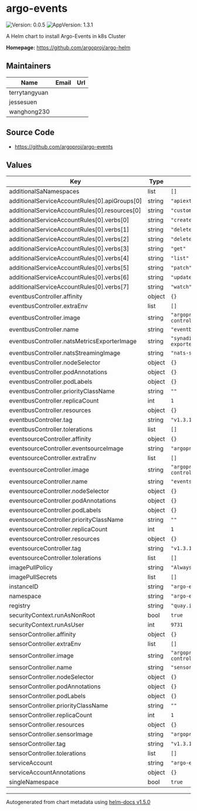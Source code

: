 # argo-events

![Version: 0.0.5](https://img.shields.io/badge/Version-0.0.5-informational?style=flat-square) ![AppVersion: 1.3.1](https://img.shields.io/badge/AppVersion-1.3.1-informational?style=flat-square)

A Helm chart to install Argo-Events in k8s Cluster

**Homepage:** <https://github.com/argoproj/argo-helm>

## Maintainers

| Name | Email | Url |
| ---- | ------ | --- |
| terrytangyuan |  |  |
| jessesuen |  |  |
| wanghong230 |  |  |

## Source Code

* <https://github.com/argoproj/argo-events>

## Values

| Key | Type | Default | Description |
|-----|------|---------|-------------|
| additionalSaNamespaces | list | `[]` |  |
| additionalServiceAccountRules[0].apiGroups[0] | string | `"apiextensions.k8s.io"` |  |
| additionalServiceAccountRules[0].resources[0] | string | `"customresourcedefinitions"` |  |
| additionalServiceAccountRules[0].verbs[0] | string | `"create"` |  |
| additionalServiceAccountRules[0].verbs[1] | string | `"delete"` |  |
| additionalServiceAccountRules[0].verbs[2] | string | `"deletecollection"` |  |
| additionalServiceAccountRules[0].verbs[3] | string | `"get"` |  |
| additionalServiceAccountRules[0].verbs[4] | string | `"list"` |  |
| additionalServiceAccountRules[0].verbs[5] | string | `"patch"` |  |
| additionalServiceAccountRules[0].verbs[6] | string | `"update"` |  |
| additionalServiceAccountRules[0].verbs[7] | string | `"watch"` |  |
| eventbusController.affinity | object | `{}` |  |
| eventbusController.extraEnv | list | `[]` |  |
| eventbusController.image | string | `"argoproj/eventbus-controller"` |  |
| eventbusController.name | string | `"eventbus-controller"` |  |
| eventbusController.natsMetricsExporterImage | string | `"synadia/prometheus-nats-exporter:0.6.2"` |  |
| eventbusController.natsStreamingImage | string | `"nats-streaming:0.17.0"` |  |
| eventbusController.nodeSelector | object | `{}` |  |
| eventbusController.podAnnotations | object | `{}` |  |
| eventbusController.podLabels | object | `{}` |  |
| eventbusController.priorityClassName | string | `""` |  |
| eventbusController.replicaCount | int | `1` |  |
| eventbusController.resources | object | `{}` |  |
| eventbusController.tag | string | `"v1.3.1"` |  |
| eventbusController.tolerations | list | `[]` |  |
| eventsourceController.affinity | object | `{}` |  |
| eventsourceController.eventsourceImage | string | `"argoproj/eventsource"` |  |
| eventsourceController.extraEnv | list | `[]` |  |
| eventsourceController.image | string | `"argoproj/eventsource-controller"` |  |
| eventsourceController.name | string | `"eventsource-controller"` |  |
| eventsourceController.nodeSelector | object | `{}` |  |
| eventsourceController.podAnnotations | object | `{}` |  |
| eventsourceController.podLabels | object | `{}` |  |
| eventsourceController.priorityClassName | string | `""` |  |
| eventsourceController.replicaCount | int | `1` |  |
| eventsourceController.resources | object | `{}` |  |
| eventsourceController.tag | string | `"v1.3.1"` |  |
| eventsourceController.tolerations | list | `[]` |  |
| imagePullPolicy | string | `"Always"` |  |
| imagePullSecrets | list | `[]` |  |
| instanceID | string | `"argo-events"` |  |
| namespace | string | `"argo-events"` |  |
| registry | string | `"quay.io"` |  |
| securityContext.runAsNonRoot | bool | `true` |  |
| securityContext.runAsUser | int | `9731` |  |
| sensorController.affinity | object | `{}` |  |
| sensorController.extraEnv | list | `[]` |  |
| sensorController.image | string | `"argoproj/sensor-controller"` |  |
| sensorController.name | string | `"sensor-controller"` |  |
| sensorController.nodeSelector | object | `{}` |  |
| sensorController.podAnnotations | object | `{}` |  |
| sensorController.podLabels | object | `{}` |  |
| sensorController.priorityClassName | string | `""` |  |
| sensorController.replicaCount | int | `1` |  |
| sensorController.resources | object | `{}` |  |
| sensorController.sensorImage | string | `"argoproj/sensor"` |  |
| sensorController.tag | string | `"v1.3.1"` |  |
| sensorController.tolerations | list | `[]` |  |
| serviceAccount | string | `"argo-events-sa"` |  |
| serviceAccountAnnotations | object | `{}` |  |
| singleNamespace | bool | `true` |  |

----------------------------------------------
Autogenerated from chart metadata using [helm-docs v1.5.0](https://github.com/norwoodj/helm-docs/releases/v1.5.0)
